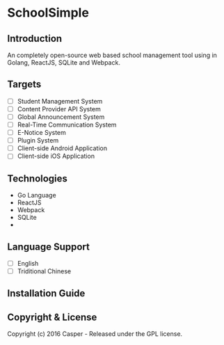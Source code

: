 SchoolSimple
============

## Introduction
An completely open-source web based school management tool using in Golang, ReactJS, SQLite and Webpack.

## Targets
 * [ ] Student Management System
 * [ ] Content Provider API System
 * [ ] Global Announcement System
 * [ ] Real-Time Communication System
 * [ ] E-Notice System
 * [ ] Plugin System
 * [ ] Client-side Android Application
 * [ ] Client-side iOS Application

## Technologies
 * Go Language
 * ReactJS
 * Webpack
 * SQLite
 * 

## Language Support
 * [ ] English
 * [ ] Triditional Chinese

## Installation Guide

## Copyright & License
Copyright (c) 2016 Casper - Released under the GPL license.
